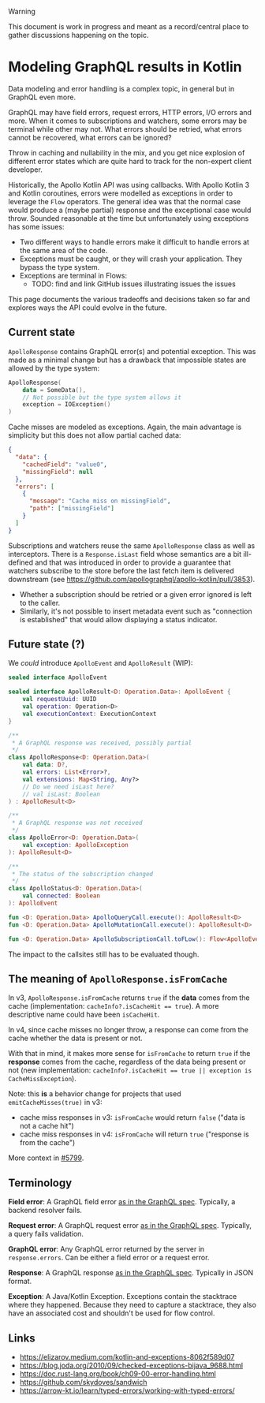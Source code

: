 > [!Warning]
> This document is work in progress and meant as a record/central place to gather discussions happening on the topic.

# Modeling GraphQL results in Kotlin

Data modeling and error handling is a complex topic, in general but in GraphQL even more.

GraphQL may have field errors, request errors, HTTP errors, I/O errors and more. When it comes to subscriptions and watchers, some errors may be terminal while other may not. What errors should be retried, what errors cannot be recovered, what errors can be ignored?

Throw in caching and nullability in the mix, and you get nice explosion of different error states which are quite hard to track for the non-expert client developer.

Historically, the Apollo Kotlin API was using callbacks. With Apollo Kotlin 3 and Kotlin coroutines, errors were modelled as exceptions in order to leverage the `Flow` operators. The general idea was that the normal case would produce a (maybe partial) response and the exceptional case would throw. Sounded reasonable at the time but unfortunately using exceptions has some issues:

- Two different ways to handle errors make it difficult to handle errors at the same area of the code.
- Exceptions must be caught, or they will crash your application. They bypass the type system.
- Exceptions are terminal in Flows:
  - TODO: find and link GitHub issues illustrating issues the issues 

This page documents the various tradeoffs and decisions taken so far and explores ways the API could evolve in the future.

## Current state

`ApolloResponse` contains GraphQL error(s) and potential exception. This was made as a minimal change but has a drawback that impossible states are allowed by the type system:

```kotlin
ApolloResponse(
    data = SomeData(),
    // Not possible but the type system allows it
    exception = IOException()
)
```

Cache misses are modeled as exceptions. Again, the main advantage is simplicity but this does not allow partial cached data:

```json
{
  "data": {
    "cachedField": "value0",
    "missingField": null
  },
  "errors": [
    {
      "message": "Cache miss on missingField",
      "path": ["missingField"]
    }
  ]
}
```

Subscriptions and watchers reuse the same `ApolloResponse` class as well as interceptors. There is a `Response.isLast` field whose semantics are a bit ill-defined and that was introduced in order to provide a guarantee that watchers subscribe to the store before the last fetch item is delivered downstream (see https://github.com/apollographql/apollo-kotlin/pull/3853). 
* Whether a subscription should be retried or a given error ignored is left to the caller.
* Similarly, it's not possible to insert metadata event such as "connection is established" that would allow displaying a status indicator.

## Future state (?)

We _could_ introduce `ApolloEvent` and `ApolloResult` (WIP):

```kotlin
sealed interface ApolloEvent

sealed interface ApolloResult<D: Operation.Data>: ApolloEvent {
    val requestUuid: UUID
    val operation: Operation<D>
    val executionContext: ExecutionContext
}

/**
 * A GraphQL response was received, possibly partial
 */
class ApolloResponse<D: Operation.Data>(
    val data: D?,
    val errors: List<Error>?,
    val extensions: Map<String, Any?>
    // Do we need isLast here?
    // val isLast: Boolean
) : ApolloResult<D>

/**
 * A GraphQL response was not received
 */
class ApolloError<D: Operation.Data>(
    val exception: ApolloException
): ApolloResult<D>

/**
 * The status of the subscription changed
 */
class ApolloStatus<D: Operation.Data>(
    val connected: Boolean
): ApolloEvent

fun <D: Operation.Data> ApolloQueryCall.execute(): ApolloResult<D>
fun <D: Operation.Data> ApolloMutationCall.execute(): ApolloResult<D>

fun <D: Operation.Data> ApolloSubscriptionCall.toFLow(): Flow<ApolloEvent>
```

The impact to the callsites still has to be evaluated though. 

## The meaning of `ApolloResponse.isFromCache`

In v3, `ApolloResponse.isFromCache` returns `true` if the **data** comes from the cache (implementation:
`cacheInfo?.isCacheHit == true`). A more descriptive name could have been `isCacheHit`.

In v4, since cache misses no longer throw, a response can come from the cache whether the data is present or not.

With that in mind, it makes more sense for `isFromCache` to return `true` if the **response** comes from the cache,
regardless of the data being present or not (new implementation:
`cacheInfo?.isCacheHit == true || exception is CacheMissException`).

Note: this **is** a behavior change for projects that used `emitCacheMisses(true)` in v3:

- cache miss responses in v3: `isFromCache` would return `false` ("data is not a cache hit")
- cache miss responses in v4: `isFromCache` will return `true` ("response is from the cache")

More context in [#5799](https://github.com/apollographql/apollo-kotlin/issues/5799).

## Terminology

**Field error**: A GraphQL field error [as in the GraphQL spec](https://spec.graphql.org/draft/#field-error). Typically, a backend resolver fails.

**Request error**: A GraphQL request error [as in the GraphQL spec](https://spec.graphql.org/draft/#request-error). Typically, a query fails validation.

**GraphQL error**: Any GraphQL error returned by the server in `response.errors`. Can be either a field error or a request error.

**Response**: A GraphQL response [as in the GraphQL spec](https://spec.graphql.org/draft/#sec-Response-Format). Typically in JSON format.

**Exception**: A Java/Kotlin Exception. Exceptions contain the stacktrace where they happened. Because they need to capture a stacktrace, they also have an associated cost and shouldn't be used for flow control.

## Links

* https://elizarov.medium.com/kotlin-and-exceptions-8062f589d07
* https://blog.joda.org/2010/09/checked-exceptions-bijava_9688.html
* https://doc.rust-lang.org/book/ch09-00-error-handling.html
* https://github.com/skydoves/sandwich
* https://arrow-kt.io/learn/typed-errors/working-with-typed-errors/
